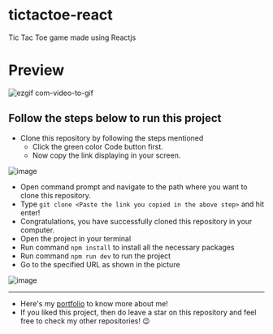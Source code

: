 # tictactoe-react
Tic Tac Toe game made using Reactjs

# Preview
![ezgif com-video-to-gif](https://github.com/samitkapoor/tictactoe-react/assets/77121931/d3770f0b-2fb5-40c3-8d96-5a8f0ccef8fb)

## Follow the steps below to run this project
- Clone this repository by following the steps mentioned
  - Click the green color Code button first.
  - Now copy the link displaying in your screen.

![image](https://github.com/samitkapoor/to-do/assets/77121931/4a67f2b1-65fe-48d4-ac9e-45443de2eaae)

  - Open command prompt and navigate to the path where you want to clone this repository.
  - Type `git clone <Paste the link you copied in the above step>` and hit enter!
  - Congratulations, you have successfully cloned this repository in your computer.
- Open the project in your terminal
- Run command `npm install` to install all the necessary packages
- Run command `npm run dev` to run the project
- Go to the specified URL as shown in the picture

![image](https://github.com/samitkapoor/to-do/assets/77121931/9b1d98fe-6b4e-4adc-8d8a-f4f1c0e2b732)

---

- Here's my [portfolio](https://samitkapoor.netlify.app) to know more about me!
- If you liked this project, then do leave a star on this repository and feel free to check my other repositories! :wink:
